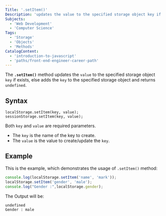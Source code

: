 ```yaml
---
Title: '.setItem()' 
Description: 'updates the value to the specified storage object key if exists, else adds the key to the specified storage object.' 
Subjects: 
  - 'Web Development'
  - 'Computer Science'
Tags: 
  - 'Storage'
  - 'Objects'
  - 'Methods'
CatalogContent: 
  - 'introduction-to-javascript'
  - 'paths/front-end-engineer-career-path'
---
```


The **`.setItem()`** method updates the `value` to the specified storage object `key` if exists, else adds the `key` to the specified storage object and returns `undefined`.

## Syntax

```pseudo
localStorage.setItem(key, value);
sessionStorage.setItem(key, value);
```

Both `key` and `value` are required parameters.
- The `key` is the name of the key to create.
- The `value` is the value to create/update the `key`.


## Example

This is the example, which demonstrates the usage of `.setItem()` method:

```js
console.log(localStorage.setItem('name', 'mark'));
localStorage.setItem('gender', 'male');
console.log("Gender :",localStorage.gender);
```

The Output will be:

```bash
undefined
Gender : male
```